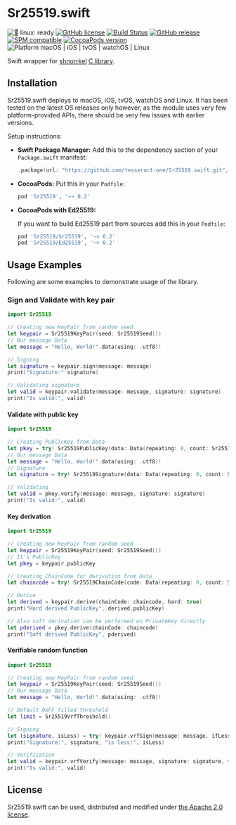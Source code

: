 # Sr25519.swift

![🐧 linux: ready](https://img.shields.io/badge/%F0%9F%90%A7%20linux-ready-red.svg)
[![GitHub license](https://img.shields.io/badge/license-Apache%202.0-lightgrey.svg)](LICENSE)
[![Build Status](https://github.com/tesseract-one/sr25519.swift/workflows/Build%20&%20Tests/badge.svg?branch=main)](https://github.com/tesseract-one/sr25519.swift/actions/workflows/build.yml?query=branch%3Amain)
[![GitHub release](https://img.shields.io/github/release/tesseract-one/sr25519.swift.svg)](https://github.com/tesseract-one/sr25519.swift/releases)
[![SPM compatible](https://img.shields.io/badge/SwiftPM-Compatible-brightgreen.svg)](https://swift.org/package-manager/)
[![CocoaPods version](https://img.shields.io/cocoapods/v/Sr25519.svg)](https://cocoapods.org/pods/Sr25519)
![Platform macOS | iOS | tvOS | watchOS | Linux](https://img.shields.io/badge/platform-Linux%20%7C%20macOS%20%7C%20iOS%20%7C%20tvOS%20%7C%20watchOS-orange.svg)

Swift wrapper for [shnorrkel](https://github.com/w3f/schnorrkel) [C library](https://github.com/TerenceGe/sr25519-donna).

## Installation

Sr25519.swift deploys to macOS, iOS, tvOS, watchOS and Linux. It has been tested on the latest OS releases only however, as the module uses very few platform-provided APIs, there should be very few issues with earlier versions.

Setup instructions:

- **Swift Package Manager:**
  Add this to the dependency section of your `Package.swift` manifest:

    ```Swift
    .package(url: "https://github.com/tesseract-one/Sr25519.swift.git", from: "0.2.0")
    ```

- **CocoaPods:** Put this in your `Podfile`:

    ```Ruby
    pod 'Sr25519', '~> 0.2'
    ```
  
- **CocoaPods with Ed25519:**
  
  If you want to build Ed25519 part from sources add this in your `Podfile`:
    ```Ruby
    pod 'Sr25519/Sr25519', '~> 0.2'
    pod 'Sr25519/Ed25519', '~> 0.2'
    ```

## Usage Examples

Following are some examples to demonstrate usage of the library.

### Sign and Validate with key pair

```Swift
import Sr25519

// Creating new KeyPair from random seed
let keypair = Sr25519KeyPair(seed: Sr25519Seed())
// Our message Data
let message = "Hello, World!".data(using: .utf8)!

// Signing
let signature = keypair.sign(message: message)
print("Signature:" signature)

// Validating signature
let valid = keypair.validate(message: message, signature: signature)
print("Is valid:", valid)
```

#### Validate with public key

```Swift
import Sr25519

// Creating PublicKey from Data
let pkey = try! Sr25519PublicKey(data: Data(repeating: 0, count: Sr25519PublicKey.size))
// Our message Data
let message = "Hello, World!".data(using: .utf8)!
// Signature
let signature = try! Sr25519Signature(data: Data(repeating: 0, count: Sr25519Signature.size))

// Validating
let valid = pkey.verify(message: message, signature: signature)
print("Is valid:", valid)
```

#### Key derivation

```Swift
import Sr25519

// Creating new KeyPair from random seed
let keypair = Sr25519KeyPair(seed: Sr25519Seed())
// It's PublicKey
let pkey = keypair.publicKey

// Creating ChainCode for derivation from Data
let chaincode = try! Sr25519ChainCode(code: Data(repeating: 0, count: Sr25519ChainCode.size))

// Derive
let derived = keypair.derive(chainCode: chaincode, hard: true)
print("Hard derived PublicKey", derived.publicKey)

// Also soft derivation can be performed on PrivateKey directly
let pderived = pkey.derive(chainCode: chaincode)
print("Soft derived PublicKey", pderived)
```

#### Verifiable random function

```Swift
import Sr25519

// Creating new KeyPair from random seed
let keypair = Sr25519KeyPair(seed: Sr25519Seed())
// Our message Data
let message = "Hello, World!".data(using: .utf8)!

// Default 0xFF filled threshold
let limit = Sr25519VrfThreshold()

// Signing
let (signature, isLess) = try! keypair.vrfSign(message: message, ifLessThan: limit)
print("Signature:", signature, "is less:", isLess)

// Verification
let valid = keypair.vrfVerify(message: message, signature: signature, threshold: limit)
print("Is valid:", valid)
```

## License

Sr25519.swift can be used, distributed and modified under [the Apache 2.0 license](LICENSE).
